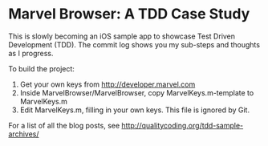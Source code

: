 # Marvel Browser: A TDD Case Study

This is slowly becoming an iOS sample app to showcase Test Driven Development
(TDD). The commit log shows you my sub-steps and thoughts as I progress.

To build the project:

  1. Get your own keys from http://developer.marvel.com
  2. Inside MarvelBrowser/MarvelBrowser, copy MarvelKeys.m-template to MarvelKeys.m
  3. Edit MarvelKeys.m, filling in your own keys. This file is ignored by Git.

For a list of all the blog posts, see http://qualitycoding.org/tdd-sample-archives/
